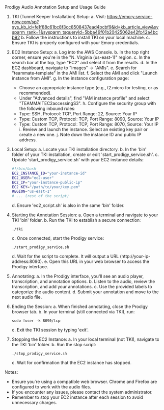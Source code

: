 Prodigy Audio Annotation Setup and Usage Guide

1. TKI (Tunnel Keeper Installation) Setup:
   a. Visit: https://emory.service-now.com/sp?sys_kb_id=fe1f88c61bc8f3cc8508437ead4bcbf9&id=kb_article_view&sysparm_rank=1&sysparm_tsqueryId=5bba49f01b20425062e42fc42a4bcb92
   b. Follow the instructions to install TKI on your local machine.
   c. Ensure TKI is properly configured with your Emory credentials.

2. EC2 Instance Setup:
   a. Log into the AWS Console.
   b. In the top right corner, ensure you're in the "N. Virginia (us-east-1)" region.
   c. In the search bar at the top, type "EC2" and select it from the results.
   d. In the EC2 dashboard, navigate to "Images" -> "AMIs".
   e. Search for "teammate-template" in the AMI list.
   f. Select the AMI and click "Launch instance from AMI".
   g. In the instance configuration page:
      - Choose an appropriate instance type (e.g., t2.micro for testing, or as recommended).
      - Under "Advanced details", find "IAM instance profile" and select "TEAMMAITEC2accessingS3".
   h. Configure the security group with the following inbound rules:
      - Type: SSH, Protocol: TCP, Port Range: 22, Source: Your IP
      - Type: Custom TCP, Protocol: TCP, Port Range: 8090, Source: Your IP
      - Type: Custom TCP, Protocol: TCP, Port Range: 8070, Source: Your IP
   i. Review and launch the instance. Select an existing key pair or create a new one.
   j. Note down the instance ID and public IP address.

3. Local Setup:
   a. Locate your TKI installation directory.
   b. In the 'bin' folder of your TKI installation, create or edit 'start_prodigy_service.sh'.
   c. Update 'start_prodigy_service.sh' with your EC2 instance details:
      
      ```bash
      #!/bin/bash
      EC2_INSTANCE_ID="your-instance-id"
      EC2_USER="ec2-user"
      EC2_IP="your-instance-public-ip"
      EC2_KEY="/path/to/your/key.pem"
      REGION="us-east-1"
      # ... (rest of the script)
      ```
   d. Ensure 'ec2_script.sh' is also in the same 'bin' folder.

4. Starting the Annotation Session:
   a. Open a terminal and navigate to your TKI 'bin' folder.
   b. Run the TKI to establish a secure connection:
      ```
      ./tki
      ```
   c. Once connected, start the Prodigy service:
      ```
      ./start_prodigy_service.sh
      ```
   d. Wait for the script to complete. It will output a URL (http://your-ip-address:8090).
   e. Open this URL in your web browser to access the Prodigy interface.

5. Annotating:
   a. In the Prodigy interface, you'll see an audio player, transcription, and annotation options.
   b. Listen to the audio, review the transcription, and add your annotations.
   c. Use the provided labels to categorize the audio content.
   d. Submit your annotation and move to the next audio file.

6. Ending the Session:
   a. When finished annotating, close the Prodigy browser tab.
   b. In your terminal (still connected via TKI), run:
      ```
      sudo fuser -k 8090/tcp
      ```
   c. Exit the TKI session by typing 'exit'.

7. Stopping the EC2 Instance:
   a. In your local terminal (not TKI), navigate to the TKI 'bin' folder.
   b. Run the stop script:
      ```
      ./stop_prodigy_service.sh
      ```
   c. Wait for confirmation that the EC2 instance has stopped.

Notes:
- Ensure you're using a compatible web browser. Chrome and Firefox are configured to work with the audio files.
- If you encounter any issues, please contact the system administrator.
- Remember to stop your EC2 instance after each session to avoid unnecessary charges.
